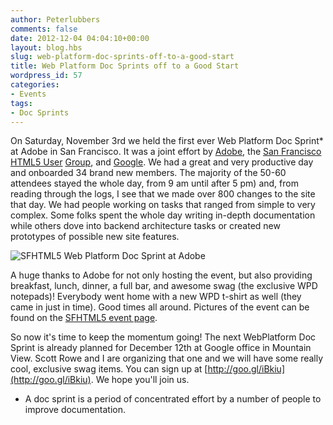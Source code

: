 ```yaml
---
author: Peterlubbers
comments: false
date: 2012-12-04 04:04:10+00:00
layout: blog.hbs
slug: web-platform-doc-sprints-off-to-a-good-start
title: Web Platform Doc Sprints off to a Good Start
wordpress_id: 57
categories:
- Events
tags:
- Doc Sprints
---
```


On Saturday, November 3rd we held the first ever Web Platform Doc Sprint* at Adobe in San Francisco. It was a joint effort by [Adobe](http://html.adobe.com/), the [San Francisco HTML5 User](http://www.sfhtml5.org/) [Group](http://www.sfhtml5.org/), and [Google](https://developers.google.com/). We had a great and very productive day and onboarded 34 brand new members. The majority of the 50-60 attendees stayed the whole day, from 9 am until after 5 pm) and, from reading through the logs, I see that we made over 800 changes to the site that day. We had people working on tasks that ranged from simple to very complex. Some folks spent the whole day writing in-depth documentation while others dove into backend architecture tasks or created new prototypes of possible new site features. 

![SFHTML5 Web Platform Doc Sprint at Adobe](//blog.webplatform.org/wp-content/uploads/2012/12/wpd-docsprint-sight-big-monitors.jpg)

A huge thanks to Adobe for not only hosting the event, but also providing breakfast, lunch, dinner, a full bar, and awesome swag (the exclusive WPD notepads)! Everybody went home with a new WPD t-shirt as well (they came in just in time). Good times all around. Pictures of the event can be found on the [SFHTML5 event page](http://www.sfhtml5.org/events/87609752/).

So now it's time to keep the momentum going! The next WebPlatform Doc Sprint is already planned for December 12th at Google office in Mountain View. Scott Rowe and I are organizing that one and we will have some really cool, exclusive swag items. You can sign up at [http://goo.gl/iBkiu](http://goo.gl/iBkiu). We hope you'll join us.

* A doc sprint is a period of concentrated effort by a number of people to improve documentation.
